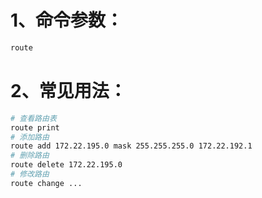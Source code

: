 # 1、命令参数：

```bash
route
```

# 2、常见用法：

```bash
# 查看路由表
route print
# 添加路由
route add 172.22.195.0 mask 255.255.255.0 172.22.192.1
# 删除路由
route delete 172.22.195.0
# 修改路由
route change ...
```

